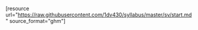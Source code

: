 [resource url="https://raw.githubusercontent.com/1dv430/syllabus/master/sv/start.md" source_format="ghm"]
